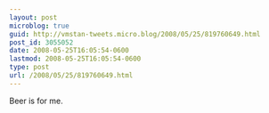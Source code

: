 ```yaml
---
layout: post
microblog: true
guid: http://vmstan-tweets.micro.blog/2008/05/25/819760649.html
post_id: 3055052
date: 2008-05-25T16:05:54-0600
lastmod: 2008-05-25T16:05:54-0600
type: post
url: /2008/05/25/819760649.html
---
```

Beer is for me.

